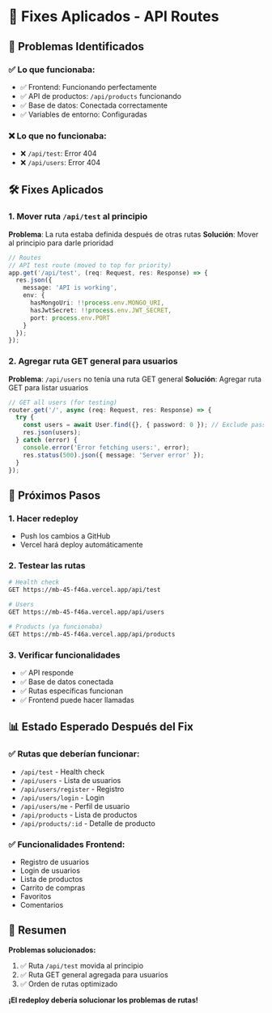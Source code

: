 # 🔧 Fixes Aplicados - API Routes

## 🎯 Problemas Identificados

### ✅ Lo que funcionaba:
- ✅ Frontend: Funcionando perfectamente
- ✅ API de productos: `/api/products` funcionando
- ✅ Base de datos: Conectada correctamente
- ✅ Variables de entorno: Configuradas

### ❌ Lo que no funcionaba:
- ❌ `/api/test`: Error 404
- ❌ `/api/users`: Error 404

## 🛠️ Fixes Aplicados

### 1. Mover ruta `/api/test` al principio
**Problema**: La ruta estaba definida después de otras rutas
**Solución**: Mover al principio para darle prioridad

```typescript
// Routes
// API test route (moved to top for priority)
app.get('/api/test', (req: Request, res: Response) => {
  res.json({ 
    message: 'API is working',
    env: {
      hasMongoUri: !!process.env.MONGO_URI,
      hasJwtSecret: !!process.env.JWT_SECRET,
      port: process.env.PORT
    }
  });
});
```

### 2. Agregar ruta GET general para usuarios
**Problema**: `/api/users` no tenía una ruta GET general
**Solución**: Agregar ruta GET para listar usuarios

```typescript
// GET all users (for testing)
router.get('/', async (req: Request, res: Response) => {
  try {
    const users = await User.find({}, { password: 0 }); // Exclude password
    res.json(users);
  } catch (error) {
    console.error('Error fetching users:', error);
    res.status(500).json({ message: 'Server error' });
  }
});
```

## 🚀 Próximos Pasos

### 1. Hacer redeploy
- Push los cambios a GitHub
- Vercel hará deploy automáticamente

### 2. Testear las rutas
```bash
# Health check
GET https://mb-45-f46a.vercel.app/api/test

# Users
GET https://mb-45-f46a.vercel.app/api/users

# Products (ya funcionaba)
GET https://mb-45-f46a.vercel.app/api/products
```

### 3. Verificar funcionalidades
- ✅ API responde
- ✅ Base de datos conectada
- ✅ Rutas específicas funcionan
- ✅ Frontend puede hacer llamadas

## 📊 Estado Esperado Después del Fix

### ✅ Rutas que deberían funcionar:
- `/api/test` - Health check
- `/api/users` - Lista de usuarios
- `/api/users/register` - Registro
- `/api/users/login` - Login
- `/api/users/me` - Perfil de usuario
- `/api/products` - Lista de productos
- `/api/products/:id` - Detalle de producto

### ✅ Funcionalidades Frontend:
- Registro de usuarios
- Login de usuarios
- Lista de productos
- Carrito de compras
- Favoritos
- Comentarios

## 🎯 Resumen

**Problemas solucionados:**
1. ✅ Ruta `/api/test` movida al principio
2. ✅ Ruta GET general agregada para usuarios
3. ✅ Orden de rutas optimizado

**¡El redeploy debería solucionar los problemas de rutas!** 